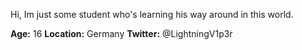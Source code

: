 Hi,
Im just some student who's learning his way around in this world.

__Age:__ 16
__Location:__ Germany
__Twitter:__ @LightningV1p3r
